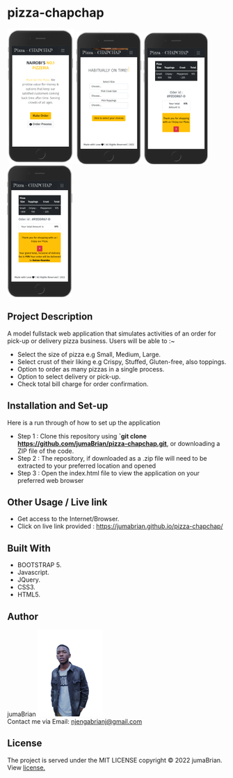 # pizza-chapchap
<p float="left">
<img src="./images/mobile-web.png">
<img src="./images/mobile-web2.png">
<img src="./images/mobile-web3.png">
<img src="./images/mobile-web4.png">
</p>

## Project Description
A model fullstack web application that simulates activities of an order for pick-up or delivery pizza business.
Users will be able to :~
* Select the size of pizza e.g Small, Medium, Large.
* Select crust of their liking e.g Crispy, Stuffed, Gluten-free, also toppings.
* Option to order as many pizzas in a single process.
* Option to select delivery or pick-up.
* Check total bill charge for order confirmation.

## Installation and Set-up
Here is a run through of how to set up the application
* Step 1 : Clone this repository using **`git clone https://github.com/jumaBrian/pizza-chapchap.git**, or downloading a ZIP file of the code.
* Step 2 : The repository, if downloaded as a .zip file will need to be extracted to your preferred location and opened
* Step 3 : Open the index.html file to view the application on your preferred web browser
## Other Usage / Live link
* Get access to the Internet/Browser.
* Click on live link provided : https://jumabrian.github.io/pizza-chapchap/
## Built With
* BOOTSTRAP 5.
* Javascript.
* JQuery.
* CSS3.
* HTML5.
  

## Author
jumaBrian 
<img src="./images/me.png" height="200px">
<br>
Contact me via Email: njengabrianj@gmail.com

## License 
The project is served under the MIT LICENSE copyright &copy; 2022 jumaBrian.
View <a href="https://github.com/jumaBrian/pizza-chapchap/blob/main/LICENSE">license.</a>
